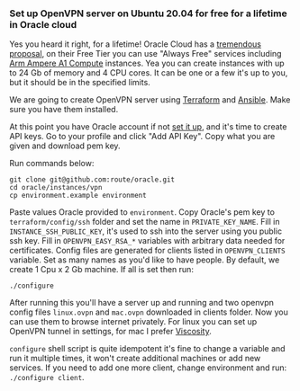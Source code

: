 ### Set up OpenVPN server on Ubuntu 20.04 for free for a lifetime in Oracle cloud

Yes you heard it right, for a lifetime! Oracle Cloud has a [tremendous proposal](https://www.oracle.com/cloud/free/), on
their Free Tier you can use "Always Free" services including [Arm Ampere A1 Compute](https://www.oracle.com/cloud/compute/arm/)
instances. Yea you can create instances with up to 24 Gb of memory and 4 CPU cores. It can be one or a few it's up to
you, but it should be in the specified limits.

We are going to create OpenVPN server using [Terraform](https://learn.hashicorp.com/tutorials/terraform/install-cli) and
[Ansible](https://docs.ansible.com/ansible/latest/installation_guide/intro_installation.html). Make sure you have them
installed.

At this point you have Oracle account if not [set it up](https://signup.cloud.oracle.com/?language=en&sourceType=:ow:o:p:feb:0916FreePageBannerButton&intcmp=:ow:o:p:feb:0916FreePageBannerButton),
and it's time to create API keys. Go to your profile and click "Add API Key". Copy what you are given and download pem key.

Run commands below:

```shell
git clone git@github.com:route/oracle.git
cd oracle/instances/vpn
cp environment.example environment
```

Paste values Oracle provided to `environment`. Copy Oracle's pem key to `terraform/config/ssh` folder and set the name
in `PRIVATE_KEY_NAME`. Fill in `INSTANCE_SSH_PUBLIC_KEY`, it's used to ssh into the server using you public ssh key.
Fill in `OPENVPN_EASY_RSA_*` variables with arbitrary data needed for certificates. Config files are generated for
clients listed in `OPENVPN_CLIENTS` variable. Set as many names as you'd like to have people. By default, we create
1 Cpu x 2 Gb machine. If all is set then run:

```shell
./configure
```

After running this you'll have a server up and running and two openvpn config files `linux.ovpn` and `mac.ovpn`
downloaded in clients folder. Now you can use them to browse internet privately. For linux you can set up OpenVPN tunnel
in settings, for mac I prefer [Viscosity](https://www.sparklabs.com/viscosity/).

`configure` shell script is quite idempotent it's fine to change a variable and run it multiple times, it won't create
additional machines or add new services. If you need to add one more client, change environment and run:
`./configure client`. 
